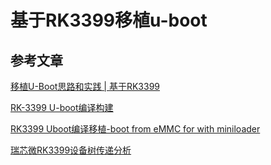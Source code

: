 # 基于RK3399移植u-boot

## 参考文章

[移植U-Boot思路和实践 | 基于RK3399](https://blog.csdn.net/weiqifa0/article/details/122551561)

[RK-3399 U-boot编译构建](https://blog.csdn.net/qq_40083589/article/details/83239604?spm=1001.2101.3001.6650.2&utm_medium=distribute.pc_relevant.none-task-blog-2~default~BlogCommendFromBaidu~default-2-83239604-blog-114289243.pc_relevant_vip_default&depth_1-utm_source=distribute.pc_relevant.none-task-blog-2~default~BlogCommendFromBaidu~default-2-83239604-blog-114289243.pc_relevant_vip_default&utm_relevant_index=3)

[RK3399 Uboot编译移植-boot from eMMC for with miniloader](https://blog.csdn.net/weixin_45746588/article/details/107700394?utm_medium=distribute.pc_relevant.none-task-blog-2~default~baidujs_baidulandingword~default-2-107700394-blog-83239604.pc_relevant_vip_default&spm=1001.2101.3001.4242.2&utm_relevant_index=5)

[瑞芯微RK3399设备树传递分析](https://blog.csdn.net/sements/article/details/104795430)

